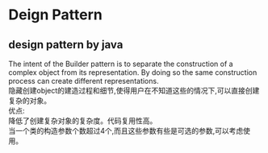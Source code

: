# Deign Pattern
design pattern by java
------
The intent of the Builder pattern is to separate the construction of a complex object from its representation. By doing 
so the same construction process can create different representations.  
隐藏创建object的建造过程和细节,使得用户在不知道这些的情况下,可以直接创建复杂的对象。  
优点:  
降低了创建复杂对象的复杂度。代码复用性高。  
当一个类的构造参数个数超过4个,而且这些参数有些是可选的参数,可以考虑使用。
